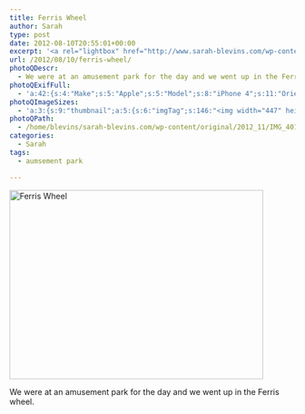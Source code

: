 ```yaml
---
title: Ferris Wheel
author: Sarah
type: post
date: 2012-08-10T20:55:01+00:00
excerpt: '<a rel="lightbox" href="http://www.sarah-blevins.com/wp-content/main/2012_11/IMG_4011.jpg" title="Ferris Wheel"><img width="447" height="334" alt="Ferris Wheel" src="http://www.sarah-blevins.com/wp-content/thumbnail/2012_11/IMG_4011.jpg" class="photoQexcerpt photoQLinkImg" /></a>'
url: /2012/08/10/ferris-wheel/
photoQDescr:
  - We were at an amusement park for the day and we went up in the Ferris wheel.
photoQExifFull:
  - 'a:42:{s:4:"Make";s:5:"Apple";s:5:"Model";s:8:"iPhone 4";s:11:"Orientation";s:17:"1: Normal (0 deg)";s:11:"xResolution";s:26:"72 dots per ResolutionUnit";s:11:"yResolution";s:26:"72 dots per ResolutionUnit";s:14:"ResolutionUnit";s:4:"Inch";s:8:"Software";s:5:"5.1.1";s:8:"DateTime";s:19:"2012:08:10 13:55:01";s:12:"ExposureTime";s:9:"1/616 sec";s:7:"FNumber";s:5:"f/2.8";s:15:"ExposureProgram";s:7:"Program";s:15:"ISOSpeedRatings";s:2:"80";s:11:"ExifVersion";s:12:"version 2.21";s:16:"DateTimeOriginal";s:19:"2012:08:10 13:55:01";s:17:"DateTimedigitized";s:19:"2012:08:10 13:55:01";s:17:"ShutterSpeedValue";s:9:"1/615 sec";s:13:"ApertureValue";s:5:"f/2.8";s:15:"BrightnessValue";s:15:"8.1901983663944";s:12:"MeteringMode";s:4:"Spot";s:5:"Flash";s:8:"No Flash";s:11:"FocalLength";s:7:"3.85 mm";s:15:"SubjectLocation";s:4:"2178";s:15:"FlashPixVersion";s:9:"version 1";s:10:"ColorSpace";s:4:"sRGB";s:14:"ExifImageWidth";s:11:"2592 pixels";s:15:"ExifImageHeight";s:11:"1936 pixels";s:13:"SensingMethod";s:35:"Unknown: One Chip Color Area Sensor";s:12:"ExposureMode";s:1:"0";s:12:"WhiteBalance";s:1:"0";s:16:"SceneCaptureMode";s:1:"0";s:9:"Sharpness";s:1:"2";s:20:"FocalLength35mmEquiv";s:0:"";s:7:"NumTags";s:1:"9";s:18:"Latitude Reference";s:1:"N";s:8:"Latitude";s:15:"52.622333333333";s:19:"Longitude Reference";s:1:"E";s:9:"Longitude";s:15:"6.5636666666667";s:18:"Altitude Reference";s:15:"Above Sea Level";s:8:"Altitude";s:16:"36.916683197778m";s:4:"Time";s:10:"1.73:55:11";s:17:"ImageDirectionRef";s:1:"T";s:14:"ImageDirection";s:15:"332.53548387097";}'
photoQImageSizes:
  - 'a:3:{s:9:"thumbnail";a:5:{s:6:"imgTag";s:146:"<img width="447" height="334" alt="Ferris Wheel" src="http://www.sarah-blevins.com/wp-content/thumbnail/2012_11/IMG_4011.jpg" class="PhotoQImg" />";s:6:"imgUrl";s:70:"http://www.sarah-blevins.com/wp-content/thumbnail/2012_11/IMG_4011.jpg";s:7:"imgPath";s:73:"/home/blevins/sarah-blevins.com/wp-content/thumbnail/2012_11/IMG_4011.jpg";s:8:"imgWidth";s:3:"447";s:9:"imgHeight";s:3:"334";}s:4:"main";a:5:{s:6:"imgTag";s:141:"<img width="700" height="523" alt="Ferris Wheel" src="http://www.sarah-blevins.com/wp-content/main/2012_11/IMG_4011.jpg" class="PhotoQImg" />";s:6:"imgUrl";s:65:"http://www.sarah-blevins.com/wp-content/main/2012_11/IMG_4011.jpg";s:7:"imgPath";s:68:"/home/blevins/sarah-blevins.com/wp-content/main/2012_11/IMG_4011.jpg";s:8:"imgWidth";s:3:"700";s:9:"imgHeight";s:3:"523";}s:8:"original";a:5:{s:6:"imgTag";s:147:"<img width="2592" height="1936" alt="Ferris Wheel" src="http://www.sarah-blevins.com/wp-content/original/2012_11/IMG_4011.jpg" class="PhotoQImg" />";s:6:"imgUrl";s:69:"http://www.sarah-blevins.com/wp-content/original/2012_11/IMG_4011.jpg";s:7:"imgPath";s:72:"/home/blevins/sarah-blevins.com/wp-content/original/2012_11/IMG_4011.jpg";s:8:"imgWidth";s:4:"2592";s:9:"imgHeight";s:4:"1936";}}'
photoQPath:
  - /home/blevins/sarah-blevins.com/wp-content/original/2012_11/IMG_4011.jpg
categories:
  - Sarah
tags:
  - aumsement park

---
```

<a rel="lightbox" href="http://www.sarah-blevins.com/wp-content/original/2012_11/IMG_4011.jpg" title="Ferris Wheel"><img width="447" height="334" alt="Ferris Wheel" src="http://www.sarah-blevins.com/wp-content/thumbnail/2012_11/IMG_4011.jpg" class="photoQcontent photoQLinkImg" /></a>

<div class="photoQDescr">
  We were at an amusement park for the day and we went up in the Ferris wheel.
</div>